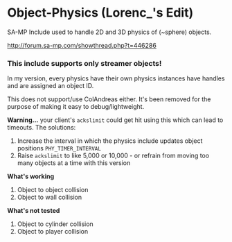 # Object-Physics (Lorenc_'s Edit)
SA-MP Include used to handle 2D and 3D physics of (~sphere) objects.

http://forum.sa-mp.com/showthread.php?t=446286

### This include supports only streamer objects!

In my version, every physics have their own physics instances have handles and are assigned an object ID. 

This does not support/use ColAndreas either. It's been removed for the purpose of making it easy to debug/lightweight.

**Warning...** your client's `ackslimit` could get hit using this which can lead to timeouts. The solutions:
1. Increase the interval in which the physics include updates object positions `PHY_TIMER_INTERVAL`
2. Raise `ackslimit` to like 5,000 or 10,000 - or refrain from moving too many objects at a time with this version

__What's working__
1. Object to object collision
2. Object to wall collision

__What's not tested__
1. Object to cylinder collision
2. Object to player collision
